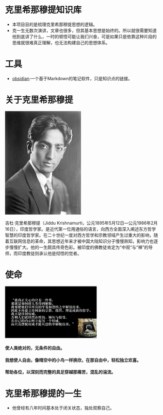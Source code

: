 # 克里希那穆提知识库
- 本项目目的是梳理克里希那穆提思想的逻辑。
- 克一生无数次演讲，文章也很多，但其基本思想是始终的。所以就很需要知道他到底讲了什么，一时的顿悟可能让我们兴奋，可是如果只是依靠这种片段的思维就很难真正理解，也无法构建自己的思想体系。

# 工具
- [obsidian](https://obsidian.md/):一个基于Markdown的笔记软件，只是知识点的链接。

# 关于克里希那穆提
![克里希那穆提肖像](附件/图片/250px-Jiddu_Krishnamurti_01.jpg)

吉杜·克里希那穆提（Jiddu Krishnamurti，公元1895年5月12日—公元1986年2月16日），印度哲学家。是近代第一位用通俗的语言，向西方全面深入阐述东方哲学智慧的印度哲学家。在二十世纪一度对西方哲学和宗教领域产生过重大的影响，随着互联网信息的革命，其思想近年来才被中国大陆知识分子慢慢熟知，影响力也逐步慢慢扩大。他的一生颇具传奇色彩。被印度的佛教徒肯定为“中观”与“禅”的导师，而印度教徒则承认他是彻悟的觉者。

# 使命
#### <img src="./附件/图片/克里希那穆提-我真正关心的只有一件事.png" width="60%" />
#### 使人类绝对的，无条件的自由。
#### 我想使人自由，像晴空中的小鸟一样换欣，在那自由中，轻松独立欢喜。
#### 帮助各位，以深刻而完整的具足穿越那痛苦，混乱的湍流。
# 克里希那穆提的一生
- 他曾经有八年时间基本处于闭关状态，独处观察自己。